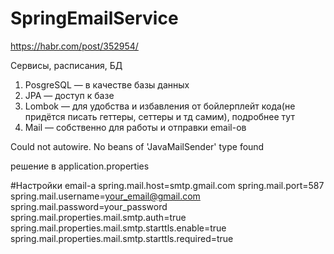 # SpringEmailService

https://habr.com/post/352954/

Сервисы, расписания, БД

1. PosgreSQL — в качестве базы данных 
2. JPA — доступ к базе 
3. Lombok — для удобства и избавления от бойлерплейт кода(не придётся писать геттеры, сеттеры и тд самим), подробнее тут
4. Mail — собственно для работы и отправки email-ов



Could not autowire. No beans of 'JavaMailSender' type found

решение в application.properties

#Настройки email-a
spring.mail.host=smtp.gmail.com
spring.mail.port=587
spring.mail.username=your_email@gmail.com
spring.mail.password=your_password
spring.mail.properties.mail.smtp.auth=true
spring.mail.properties.mail.smtp.starttls.enable=true
spring.mail.properties.mail.smtp.starttls.required=true

